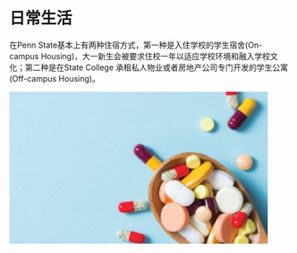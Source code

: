 # 日常生活

在Penn State基本上有两种住宿方式，第一种是入住学校的学生宿舍\(On-campus Housing\)，大一新生会被要求住校一年以适应学校环境和融入学校文化；第二种是在State College 承租私人物业或者房地产公司专门开发的学生公寓\(Off-campus Housing\)。  


![](../.gitbook/assets/image%20%2875%29.png)

